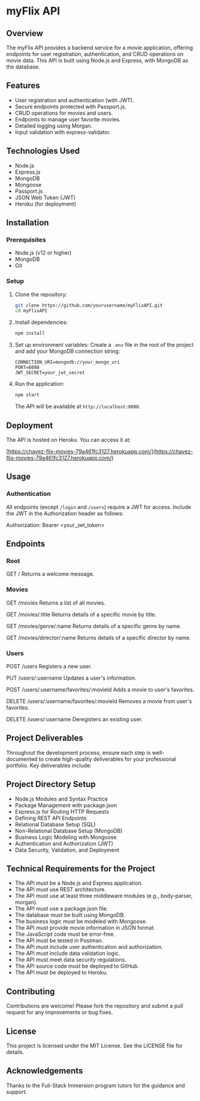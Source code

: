 # myFlix API

## Overview
The myFlix API provides a backend service for a movie application, offering endpoints for user registration, authentication, and CRUD operations on movie data. This API is built using Node.js and Express, with MongoDB as the database.

## Features
- User registration and authentication (with JWT).
- Secure endpoints protected with Passport.js.
- CRUD operations for movies and users.
- Endpoints to manage user favorite movies.
- Detailed logging using Morgan.
- Input validation with express-validator.

## Technologies Used
- Node.js
- Express.js
- MongoDB
- Mongoose
- Passport.js
- JSON Web Token (JWT)
- Heroku (for deployment)

## Installation

### Prerequisites
- Node.js (v12 or higher)
- MongoDB
- Git

### Setup
1. Clone the repository:
    ```sh
    git clone https://github.com/yourusername/myFlixAPI.git
    cd myFlixAPI
    ```

2. Install dependencies:
    ```sh
    npm install
    ```

3. Set up environment variables: Create a `.env` file in the root of the project and add your MongoDB connection string:
    ```plaintext
    CONNECTION_URI=mongodb://your_mongo_uri
    PORT=8080
    JWT_SECRET=your_jwt_secret
    ```

4. Run the application:
    ```sh
    npm start
    ```
    The API will be available at `http://localhost:8080`.

## Deployment
The API is hosted on Heroku. You can access it at:

[https://chavez-flix-movies-79a461fc3127.herokuapp.com/](https://chavez-flix-movies-79a461fc3127.herokuapp.com/)

## Usage

### Authentication
All endpoints (except `/login` and `/users`) require a JWT for access. Include the JWT in the Authorization header as follows:

Authorization: Bearer <your_jwt_token>

## Endpoints

### Root

GET /
Returns a welcome message.

### Movies

GET /movies
Returns a list of all movies.

GET /movies/:title
Returns details of a specific movie by title.

GET /movies/genre/:name
Returns details of a specific genre by name.

GET /movies/director/:name
Returns details of a specific director by name.

### Users

POST /users
Registers a new user.

PUT /users/:username
Updates a user's information.

POST /users/:username/favorites/:movieId
Adds a movie to user's favorites.

DELETE /users/:username/favorites/:movieId
Removes a movie from user's favorites.

DELETE /users/:username
Deregisters an existing user.

## Project Deliverables

Throughout the development process, ensure each step is well-documented to create high-quality deliverables for your professional portfolio. Key deliverables include:

## Project Directory Setup

- Node.js Modules and Syntax Practice
- Package Management with package.json
- Express.js for Routing HTTP Requests
- Defining REST API Endpoints
- Relational Database Setup (SQL)
- Non-Relational Database Setup (MongoDB)
- Business Logic Modeling with Mongoose
- Authentication and Authorization (JWT)
- Data Security, Validation, and Deployment

## Technical Requirements for the Project

- The API must be a Node.js and Express application.
- The API must use REST architecture.
- The API must use at least three middleware modules (e.g., body-parser, morgan).
- The API must use a package.json file.
- The database must be built using MongoDB.
- The business logic must be modeled with Mongoose.
- The API must provide movie information in JSON format.
- The JavaScript code must be error-free.
- The API must be tested in Postman.
- The API must include user authentication and authorization.
- The API must include data validation logic.
- The API must meet data security regulations.
- The API source code must be deployed to GitHub.
- The API must be deployed to Heroku.

## Contributing

Contributions are welcome! Please fork the repository and submit a pull request for any improvements or bug fixes.

## License

This project is licensed under the MIT License. See the LICENSE file for details.

## Acknowledgements

Thanks to the Full-Stack Immersion program tutors for the guidance and support.
